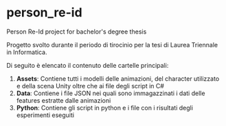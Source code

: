 # person_re-id
Person Re-Id project for bachelor's degree thesis

Progetto svolto durante il periodo di tirocinio per la tesi di Laurea Triennale in Informatica.

Di seguito è elencato il contenuto delle cartelle principali:

1. __Assets__: Contiene tutti i modelli delle animazioni, del character utilizzato e della scena Unity oltre che ai file degli script in C#
2. __Data__: Contiene i file JSON nei quali sono immagazzinati i dati delle features estratte dalle animazioni
3. __Python__: Contiene gli script in python e i file con i risultati degli esperimenti eseguiti
